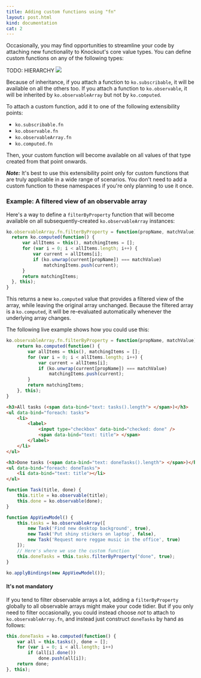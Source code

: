 ```yaml
---
title: Adding custom functions using "fn"
layout: post.html
kind: documentation
cat: 2
---
```

  Occasionally, you may find opportunities to streamline your code by attaching new functionality to Knockout's core value types. You can define custom functions on any of the following types:

  TODO: HIERARCHY
  ![](images/fn/type-hierarchy.png)

  Because of inheritance, if you attach a function to `ko.subscribable`, it will be available on all the others too. If you attach a function to `ko.observable`, it will be inherited by `ko.observableArray` but not by `ko.computed`.

  To attach a custom function, add it to one of the following extensibility points:

  * `ko.subscribable.fn`
  * `ko.observable.fn`
  * `ko.observableArray.fn`
  * `ko.computed.fn`


  Then, your custom function will become available on all values of that type created from that point onwards.

  ***Note:*** It's best to use this extensibility point only for custom functions that are truly applicable in a wide range of scenarios. You don't need to add a custom function to these namespaces if you're only planning to use it once.

  ### Example: A filtered view of an observable array

  Here's a way to define a `filterByProperty` function that will become available on all subsequently-created `ko.observableArray` instances:

  ```javascript
ko.observableArray.fn.filterByProperty = function(propName, matchValue) {
    return ko.computed(function() {
        var allItems = this(), matchingItems = [];
        for (var i = 0; i < allItems.length; i++) {
            var current = allItems[i];
            if (ko.unwrap(current[propName]) === matchValue)
                matchingItems.push(current);
        }
        return matchingItems;
    }, this);
}
  ```

  This returns a new `ko.computed` value that provides a filtered view of the array, while leaving the original array unchanged. Because the filtered array is a `ko.computed`, it will be re-evaluated automatically whenever the underlying array changes.

  The following live example shows how you could use this:

```javascript
ko.observableArray.fn.filterByProperty = function(propName, matchValue) {
    return ko.computed(function() {
        var allItems = this(), matchingItems = [];
        for (var i = 0; i < allItems.length; i++) {
            var current = allItems[i];
            if (ko.unwrap(current[propName]) === matchValue)
                matchingItems.push(current);
        }
        return matchingItems;
    }, this);
}
```

```html
<h3>All tasks (<span data-bind="text: tasks().length"> </span>)</h3>
<ul data-bind="foreach: tasks">
    <li>
        <label>
            <input type="checkbox" data-bind="checked: done" />
            <span data-bind="text: title"> </span>
        </label>
    </li>
</ul>

<h3>Done tasks (<span data-bind="text: doneTasks().length"> </span>)</h3>
<ul data-bind="foreach: doneTasks">
    <li data-bind="text: title"></li>
</ul>
```

```javascript
function Task(title, done) {
    this.title = ko.observable(title);
    this.done = ko.observable(done);
}

function AppViewModel() {
    this.tasks = ko.observableArray([
        new Task('Find new desktop background', true),
        new Task('Put shiny stickers on laptop', false),
        new Task('Request more reggae music in the office', true)
    ]);
    // Here's where we use the custom function
    this.doneTasks = this.tasks.filterByProperty("done", true);
}

ko.applyBindings(new AppViewModel());
```

  #### It's not mandatory

  If you tend to filter observable arrays a lot, adding a `filterByProperty` globally to all observable arrays might make your code tidier. But if you only need to filter occasionally, you could instead choose *not* to attach to `ko.observableArray.fn`, and instead just construct `doneTasks` by hand as follows:

```javascript
this.doneTasks = ko.computed(function() {
    var all = this.tasks(), done = [];
    for (var i = 0; i < all.length; i++)
        if (all[i].done())
            done.push(all[i]);
    return done;
}, this);
```
